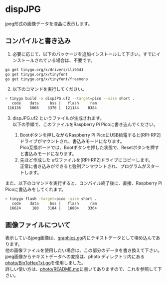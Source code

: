 # dispJPG

jpeg形式の画像データを液晶に表示します。


## コンパイルと書き込み

1. 必要に応じて、以下のパッケージを追加インストールして下さい。すでにインストールされている場合は、不要です。  

```bash
go get tinygo.org/x/drivers/ili9341
go get tinygo.org/x/tinyfont
go get tinygo.org/x/tinyfont/freemono
```

2. 以下のコマンドを実行してください。  

```bash
> tinygo build -o dispJPG.uf2 --target=pico --size short .
   code    data     bss |   flash     ram
 116136    5008    3376 |  121144    8384
```

3. dispJPG.uf2 というファイルが生成されます。  
以下の手順で、このファイルをRaspberry Pi Picoに書き込んでください。

    1. Bootボタンを押しながらRaspberry Pi PicoにUSB給電すると[RPI-RP2]ドライブがマウントされ、書込みモードになります。  
    Pico互換ボードでは、Bootボタンを押した状態で、Resetボタンを押すと書込みモードになります。
    2. 先ほど作成した uf2ファイルを[RPI-RP2]ドライブにコピーします。  
    正常に書き込みができると強制アンマウントされ、プログラムがスタートします。


また、以下のコマンドを実行すると、コンパイル終了後に、直接、Raspberry Pi Picoに書込みをしてくれます。

```bash
> tinygo flash -target=pico -size short .
   code    data     bss |   flash     ram
  16624     180    3184 |   16804    3364
```

## 画像ファイルについて

表示しているjpeg画像は、[graphics.go](graphics.go)内にテキストデータとして埋め込んであります。  
他の画像ファイルを使用したい場合は、この部分のデータを書き換えて下さい。  
jpeg画像からテキストデータへの変換は、photo ディレクトリ内にある
[photo/BinToHexTxt.go](photo/BinToHexTxt.go)を使用しました。  
詳しい使い方は、[photo/README.md](photo/README.md)に書いてありますので、これを参照して下さい。